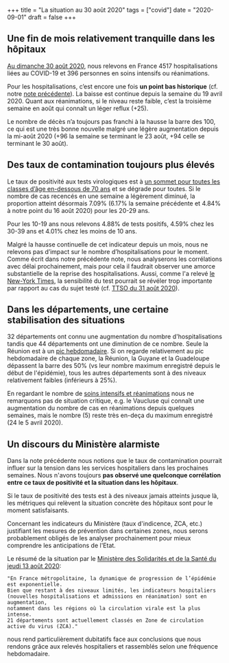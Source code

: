 +++
title = "La situation au 30 août 2020"
tags = ["covid"]
date = "2020-09-01"
draft = false
+++


## Une fin de mois relativement tranquille dans les hôpitaux

<a href="../h1basic/" target="_blank">Au dimanche 30 août 2020</a>, nous relevons en France 4517 hospitalisations liées au COVID-19 et 396 personnes en soins intensifs ou réanimations.

Pour les hospitalisations, c’est encore une fois **un point bas historique** (cf. notre <a href="../situation20200816/" target="_blank">note précédente</a>). La baisse est continue depuis la semaine du 19 avril 2020. Quant aux réanimations, si le niveau reste faible, c’est la troisième semaine en août qui connaît un léger reflux (+25).

Le nombre de décès n’a toujours pas franchi à la hausse la barre des 100, ce qui est une très bonne nouvelle malgré une légère augmentation depuis la mi-août 2020 (+96 la semaine se terminant le 23 août, +94 celle se terminant le 30 août).


## Des taux de contamination toujours plus élevés

Le taux de positivité aux tests virologiques est à <a href="../sp13/" target="_blank">un sommet pour toutes les classes d’âge en-dessous de 70 ans</a> et se dégrade pour toutes.
Si le nombre de cas recencés en une semaine a légèrement diminué, la proportion atteint désormais 7.09% (6.17% la semaine précédente et 4.84% à notre point du 16 août 2020) pour les 20-29 ans.

Pour les 10-19 ans nous relevons 4.88% de tests positifs, 4.59% chez les 30-39 ans et 4.01% chez les moins de 10 ans.

Malgré la hausse continuelle de cet indicateur depuis un mois, nous ne relevons pas d’impact sur le nombre d’hospitalisations pour le moment. Comme écrit dans notre précédente note, nous analyserons les corrélations avec délai prochainement, mais pour cela il faudrait observer une amorce substantielle de la reprise des hospitalisations. Aussi, comme l'a relevé <a href="https://www.nytimes.com/2020/08/29/health/coronavirus-testing.html" target="_blank">le New-York Times</a>, la sensibilité du test pourrait se révéler trop importante par rapport au cas du sujet testé (cf. <a href="https://timetosignoff.fr/2020-08-31" target="_blank">TTSO du 31 août 2020</a>).


## Dans les départements, une certaine stabilisation des situations

32 départements ont connu une augmentation du nombre d'hospitalisations tandis que 44 départements ont une diminution de ce nombre. Seule la Réunion est à un <a href="../h1hosp2/" target="_blank">pic hebdomadaire</a>. Si on regarde relativement au pic hebdomadaire de chaque zone, la Réunion, la Guyane et la Guadeloupe dépassent la barre des 50% (vs leur nombre maximum enregistré depuis le début de l'épidémie), tous les autres départements sont à des niveaux relativement faibles (inférieurs à 25%).

En regardant le nombre de <a href="../h1rea2/" target="_blank">soins intensifs et réanimations</a> nous ne remarquons pas de situation critique, e.g. le Vaucluse qui connaît une augmentation du nombre de cas en réanimations depuis quelques semaines, mais le nombre (5) reste très en-deça du maximum enregistré (24 le 5 avril 2020).


## Un discours du Ministère alarmiste

Dans la note précédente nous notions que le taux de contamination pourrait influer sur la tension dans les services hospitaliers dans les prochaines semaines. Nous n'avons toujours **pas observé une quelconque corrélation entre ce taux de positivité et la situation dans les hôpitaux**.

Si le taux de positivité des tests est à des niveaux jamais atteints jusque là, les métriques qui relèvent la situation concrète des hôpitaux sont pour le moment satisfaisants.

Concernant les indicateurs du Ministère (taux d'indicence, ZCA, etc.) justifiant les mesures de prévention dans certaines zones, nous serons probablement obligés de les analyser prochainement pour mieux comprendre les anticipations de l'Etat.

Le résumé de la situation par le <a href="https://solidarites-sante.gouv.fr/actualites/presse/communiques-de-presse/article/point-de-situation-covid-19-communique-de-presse-du-28-aout-2020" target="_blank">Ministère des Solidarités et de la Santé du jeudi 13 août 2020</a>:
    
    "En France métropolitaine, la dynamique de progression de l’épidémie est exponentielle.
    Bien que restant à des niveaux limités, les indicateurs hospitaliers
    (nouvelles hospitalisations et admissions en réanimation) sont en augmentation,
    notamment dans les régions où la circulation virale est la plus intense.
    21 départements sont actuellement classés en Zone de circulation active du virus (ZCA)."

nous rend particulièrement dubitatifs face aux conclusions que nous rendons grâce aux relevés hospitaliers et rassemblés selon une fréquence hebdomadaire.

